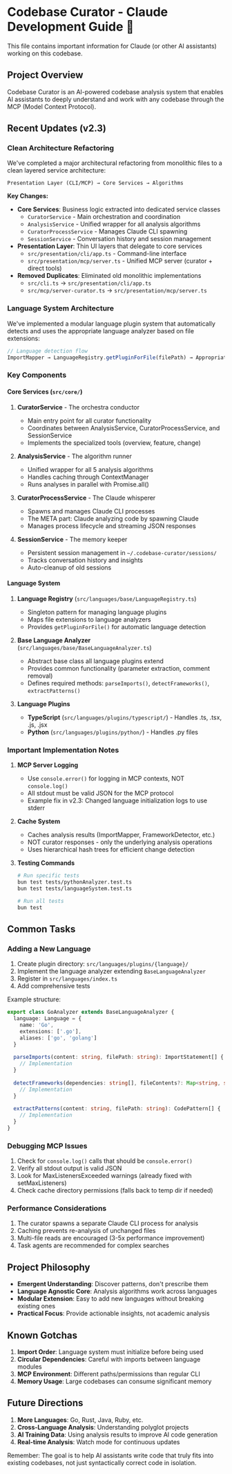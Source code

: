 # Codebase Curator - Claude Development Guide 🤖

This file contains important information for Claude (or other AI assistants) working on this codebase.

## Project Overview

Codebase Curator is an AI-powered codebase analysis system that enables AI assistants to deeply understand and work with any codebase through the MCP (Model Context Protocol).

## Recent Updates (v2.3)

### Clean Architecture Refactoring

We've completed a major architectural refactoring from monolithic files to a clean layered service architecture:

```
Presentation Layer (CLI/MCP) → Core Services → Algorithms
```

**Key Changes:**
- **Core Services**: Business logic extracted into dedicated service classes
  - `CuratorService` - Main orchestration and coordination
  - `AnalysisService` - Unified wrapper for all analysis algorithms
  - `CuratorProcessService` - Manages Claude CLI spawning
  - `SessionService` - Conversation history and session management
- **Presentation Layer**: Thin UI layers that delegate to core services
  - `src/presentation/cli/app.ts` - Command-line interface
  - `src/presentation/mcp/server.ts` - Unified MCP server (curator + direct tools)
- **Removed Duplicates**: Eliminated old monolithic implementations
  - `src/cli.ts` → `src/presentation/cli/app.ts`
  - `src/mcp/server-curator.ts` → `src/presentation/mcp/server.ts`

### Language System Architecture

We've implemented a modular language plugin system that automatically detects and uses the appropriate language analyzer based on file extensions:

```typescript
// Language detection flow
ImportMapper → LanguageRegistry.getPluginForFile(filePath) → Appropriate Language Plugin
```

### Key Components

#### Core Services (`src/core/`)

1. **CuratorService** - The orchestra conductor
   - Main entry point for all curator functionality
   - Coordinates between AnalysisService, CuratorProcessService, and SessionService
   - Implements the specialized tools (overview, feature, change)

2. **AnalysisService** - The algorithm runner
   - Unified wrapper for all 5 analysis algorithms
   - Handles caching through ContextManager
   - Runs analyses in parallel with Promise.all()

3. **CuratorProcessService** - The Claude whisperer
   - Spawns and manages Claude CLI processes
   - The META part: Claude analyzing code by spawning Claude
   - Manages process lifecycle and streaming JSON responses

4. **SessionService** - The memory keeper
   - Persistent session management in `~/.codebase-curator/sessions/`
   - Tracks conversation history and insights
   - Auto-cleanup of old sessions

#### Language System

1. **Language Registry** (`src/languages/base/LanguageRegistry.ts`)
   - Singleton pattern for managing language plugins
   - Maps file extensions to language analyzers
   - Provides `getPluginForFile()` for automatic language detection

2. **Base Language Analyzer** (`src/languages/base/BaseLanguageAnalyzer.ts`)
   - Abstract base class all language plugins extend
   - Provides common functionality (parameter extraction, comment removal)
   - Defines required methods: `parseImports()`, `detectFrameworks()`, `extractPatterns()`

3. **Language Plugins**
   - **TypeScript** (`src/languages/plugins/typescript/`) - Handles .ts, .tsx, .js, .jsx
   - **Python** (`src/languages/plugins/python/`) - Handles .py files

### Important Implementation Notes

1. **MCP Server Logging**
   - Use `console.error()` for logging in MCP contexts, NOT `console.log()`
   - All stdout must be valid JSON for the MCP protocol
   - Example fix in v2.3: Changed language initialization logs to use stderr

2. **Cache System**
   - Caches analysis results (ImportMapper, FrameworkDetector, etc.)
   - NOT curator responses - only the underlying analysis operations
   - Uses hierarchical hash trees for efficient change detection

3. **Testing Commands**
   ```bash
   # Run specific tests
   bun test tests/pythonAnalyzer.test.ts
   bun test tests/languageSystem.test.ts
   
   # Run all tests
   bun test
   ```

## Common Tasks

### Adding a New Language

1. Create plugin directory: `src/languages/plugins/{language}/`
2. Implement the language analyzer extending `BaseLanguageAnalyzer`
3. Register in `src/languages/index.ts`
4. Add comprehensive tests

Example structure:
```typescript
export class GoAnalyzer extends BaseLanguageAnalyzer {
  language: Language = {
    name: 'Go',
    extensions: ['.go'],
    aliases: ['go', 'golang']
  }
  
  parseImports(content: string, filePath: string): ImportStatement[] {
    // Implementation
  }
  
  detectFrameworks(dependencies: string[], fileContents?: Map<string, string>): Framework[] {
    // Implementation
  }
  
  extractPatterns(content: string, filePath: string): CodePattern[] {
    // Implementation
  }
}
```

### Debugging MCP Issues

1. Check for `console.log()` calls that should be `console.error()`
2. Verify all stdout output is valid JSON
3. Look for MaxListenersExceeded warnings (already fixed with setMaxListeners)
4. Check cache directory permissions (falls back to temp dir if needed)

### Performance Considerations

1. The curator spawns a separate Claude CLI process for analysis
2. Caching prevents re-analysis of unchanged files
3. Multi-file reads are encouraged (3-5x performance improvement)
4. Task agents are recommended for complex searches

## Project Philosophy

- **Emergent Understanding**: Discover patterns, don't prescribe them
- **Language Agnostic Core**: Analysis algorithms work across languages
- **Modular Extension**: Easy to add new languages without breaking existing ones
- **Practical Focus**: Provide actionable insights, not academic analysis

## Known Gotchas

1. **Import Order**: Language system must initialize before being used
2. **Circular Dependencies**: Careful with imports between language modules
3. **MCP Environment**: Different paths/permissions than regular CLI
4. **Memory Usage**: Large codebases can consume significant memory

## Future Directions

1. **More Languages**: Go, Rust, Java, Ruby, etc.
2. **Cross-Language Analysis**: Understanding polyglot projects
3. **AI Training Data**: Using analysis results to improve AI code generation
4. **Real-time Analysis**: Watch mode for continuous updates

Remember: The goal is to help AI assistants write code that truly fits into existing codebases, not just syntactically correct code in isolation.